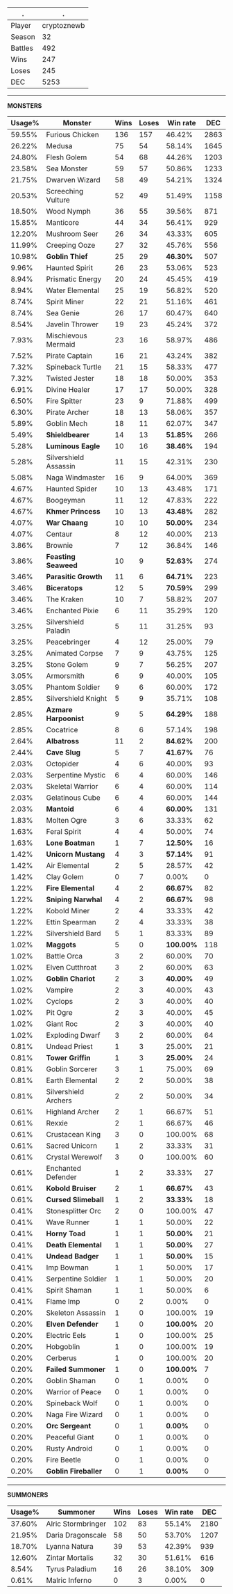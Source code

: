.|.
|-|-
Player|cryptoznewb
Season|32
Battles|492
Wins|247
Loses|245
DEC|5253

---
**MONSTERS**

Usage%|Monster|Wins|Loses|Win rate|DEC|
-|-|-|-|-|-|
59.55%|Furious Chicken|136|157|46.42%|2863|
26.22%|Medusa|75|54|58.14%|1645|
24.80%|Flesh Golem|54|68|44.26%|1203|
23.58%|Sea Monster|59|57|50.86%|1233|
21.75%|Dwarven Wizard|58|49|54.21%|1324|
20.53%|Screeching Vulture|52|49|51.49%|1158|
18.50%|Wood Nymph|36|55|39.56%|871|
15.85%|Manticore|44|34|56.41%|929|
12.20%|Mushroom Seer|26|34|43.33%|605|
11.99%|Creeping Ooze|27|32|45.76%|556|
10.98%|**Goblin Thief**|25|29|**46.30%**|507|
9.96%|Haunted Spirit|26|23|53.06%|523|
8.94%|Prismatic Energy|20|24|45.45%|419|
8.94%|Water Elemental|25|19|56.82%|520|
8.74%|Spirit Miner|22|21|51.16%|461|
8.74%|Sea Genie|26|17|60.47%|640|
8.54%|Javelin Thrower|19|23|45.24%|372|
7.93%|Mischievous Mermaid|23|16|58.97%|486|
7.52%|Pirate Captain|16|21|43.24%|382|
7.32%|Spineback Turtle|21|15|58.33%|477|
7.32%|Twisted Jester|18|18|50.00%|353|
6.91%|Divine Healer|17|17|50.00%|328|
6.50%|Fire Spitter|23|9|71.88%|499|
6.30%|Pirate Archer|18|13|58.06%|357|
5.89%|Goblin Mech|18|11|62.07%|347|
5.49%|**Shieldbearer**|14|13|**51.85%**|266|
5.28%|**Luminous Eagle**|10|16|**38.46%**|194|
5.28%|Silvershield Assassin|11|15|42.31%|230|
5.08%|Naga Windmaster|16|9|64.00%|369|
4.67%|Haunted Spider|10|13|43.48%|171|
4.67%|Boogeyman|11|12|47.83%|222|
4.67%|**Khmer Princess**|10|13|**43.48%**|282|
4.07%|**War Chaang**|10|10|**50.00%**|234|
4.07%|Centaur|8|12|40.00%|213|
3.86%|Brownie|7|12|36.84%|146|
3.86%|**Feasting Seaweed**|10|9|**52.63%**|274|
3.46%|**Parasitic Growth**|11|6|**64.71%**|223|
3.46%|**Biceratops**|12|5|**70.59%**|299|
3.46%|The Kraken|10|7|58.82%|207|
3.46%|Enchanted Pixie|6|11|35.29%|120|
3.25%|Silvershield Paladin|5|11|31.25%|93|
3.25%|Peacebringer|4|12|25.00%|79|
3.25%|Animated Corpse|7|9|43.75%|125|
3.25%|Stone Golem|9|7|56.25%|207|
3.05%|Armorsmith|6|9|40.00%|105|
3.05%|Phantom Soldier|9|6|60.00%|172|
2.85%|Silvershield Knight|5|9|35.71%|108|
2.85%|**Azmare Harpoonist**|9|5|**64.29%**|188|
2.85%|Cocatrice|8|6|57.14%|198|
2.64%|**Albatross**|11|2|**84.62%**|200|
2.44%|**Cave Slug**|5|7|**41.67%**|76|
2.03%|Octopider|4|6|40.00%|93|
2.03%|Serpentine Mystic|6|4|60.00%|146|
2.03%|Skeletal Warrior|6|4|60.00%|114|
2.03%|Gelatinous Cube|6|4|60.00%|144|
2.03%|**Mantoid**|6|4|**60.00%**|131|
1.83%|Molten Ogre|3|6|33.33%|62|
1.63%|Feral Spirit|4|4|50.00%|74|
1.63%|**Lone Boatman**|1|7|**12.50%**|16|
1.42%|**Unicorn Mustang**|4|3|**57.14%**|91|
1.42%|Air Elemental|2|5|28.57%|42|
1.42%|Clay Golem|0|7|0.00%|0|
1.22%|**Fire Elemental**|4|2|**66.67%**|82|
1.22%|**Sniping Narwhal**|4|2|**66.67%**|98|
1.22%|Kobold Miner|2|4|33.33%|42|
1.22%|Ettin Spearman|2|4|33.33%|38|
1.22%|Silvershield Bard|5|1|83.33%|89|
1.02%|**Maggots**|5|0|**100.00%**|118|
1.02%|Battle Orca|3|2|60.00%|70|
1.02%|Elven Cutthroat|3|2|60.00%|63|
1.02%|**Goblin Chariot**|2|3|**40.00%**|49|
1.02%|Vampire|2|3|40.00%|43|
1.02%|Cyclops|2|3|40.00%|40|
1.02%|Pit Ogre|2|3|40.00%|45|
1.02%|Giant Roc|2|3|40.00%|40|
1.02%|Exploding Dwarf|3|2|60.00%|64|
0.81%|Undead Priest|1|3|25.00%|21|
0.81%|**Tower Griffin**|1|3|**25.00%**|24|
0.81%|Goblin Sorcerer|3|1|75.00%|69|
0.81%|Earth Elemental|2|2|50.00%|38|
0.81%|Silvershield Archers|2|2|50.00%|34|
0.61%|Highland Archer|2|1|66.67%|51|
0.61%|Rexxie|2|1|66.67%|46|
0.61%|Crustacean King|3|0|100.00%|68|
0.61%|Sacred Unicorn|1|2|33.33%|31|
0.61%|Crystal Werewolf|3|0|100.00%|60|
0.61%|Enchanted Defender|1|2|33.33%|27|
0.61%|**Kobold Bruiser**|2|1|**66.67%**|43|
0.61%|**Cursed Slimeball**|1|2|**33.33%**|18|
0.41%|Stonesplitter Orc|2|0|100.00%|47|
0.41%|Wave Runner|1|1|50.00%|22|
0.41%|**Horny Toad**|1|1|**50.00%**|21|
0.41%|**Death Elemental**|1|1|**50.00%**|27|
0.41%|**Undead Badger**|1|1|**50.00%**|15|
0.41%|Imp Bowman|1|1|50.00%|17|
0.41%|Serpentine Soldier|1|1|50.00%|20|
0.41%|Spirit Shaman|1|1|50.00%|6|
0.41%|Flame Imp|0|2|0.00%|0|
0.20%|Skeleton Assassin|1|0|100.00%|19|
0.20%|**Elven Defender**|1|0|**100.00%**|20|
0.20%|Electric Eels|1|0|100.00%|25|
0.20%|Hobgoblin|1|0|100.00%|19|
0.20%|Cerberus|1|0|100.00%|20|
0.20%|**Failed Summoner**|1|0|**100.00%**|7|
0.20%|Goblin Shaman|0|1|0.00%|0|
0.20%|Warrior of Peace|0|1|0.00%|0|
0.20%|Spineback Wolf|0|1|0.00%|0|
0.20%|Naga Fire Wizard|0|1|0.00%|0|
0.20%|**Orc Sergeant**|0|1|**0.00%**|0|
0.20%|Peaceful Giant|0|1|0.00%|0|
0.20%|Rusty Android|0|1|0.00%|0|
0.20%|Fire Beetle|0|1|0.00%|0|
0.20%|**Goblin Fireballer**|0|1|**0.00%**|0|

---
**SUMMONERS**

Usage%|Summoner|Wins|Loses|Win rate|DEC|
-|-|-|-|-|-|
37.60%|Alric Stormbringer|102|83|55.14%|2180|
21.95%|Daria Dragonscale|58|50|53.70%|1207|
18.70%|Lyanna Natura|39|53|42.39%|939|
12.60%|Zintar Mortalis|32|30|51.61%|616|
8.54%|Tyrus Paladium|16|26|38.10%|309|
0.61%|Malric Inferno|0|3|0.00%|0|
